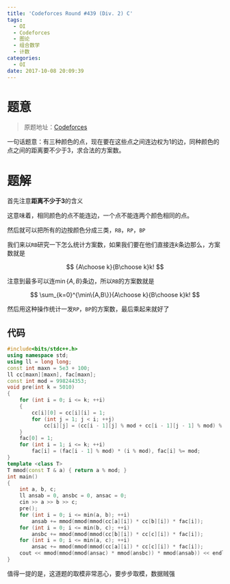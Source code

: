 ```yaml
---
title: 'Codeforces Round #439 (Div. 2) C'
tags:
  - OI
  - Codeforces
  - 图论
  - 组合数学
  - 计数
categories:
  - OI
date: 2017-10-08 20:09:39
---
```


# 题意

> 原题地址：[Codeforces](http://codeforces.com/contest/869/problem/C)

一句话题意：有三种颜色的点，现在要在这些点之间连边权为1的边，同种颜色的点之间的距离要不少于3，求合法的方案数。

<!--more-->

# 题解

首先注意**距离不少于3**的含义

这意味着，相同颜色的点不能连边，一个点不能连两个颜色相同的点。

然后就可以把所有的边按颜色分成三类，`RB`，`RP`，`BP`

我们来以`RB`研究一下怎么统计方案数，如果我们要在他们直接连$k$条边那么，方案数就是

$$
{A\choose k}{B\choose k}k!
$$

注意到最多可以连$\min\{A,B\}$条边，所以`RB`的方案数就是

$$
\sum_{k=0}^{\min\{A,B\}}{A\choose k}{B\choose k}k!
$$

然后用这种操作统计一发`RP`，`BP`的方案数，最后乘起来就好了

## 代码

``` cpp
#include<bits/stdc++.h>
using namespace std;
using ll = long long;
const int maxn = 5e3 + 100;
ll cc[maxn][maxn], fac[maxn];
const int mod = 998244353;
void pre(int k = 5010)
{
    for (int i = 0; i <= k; ++i)
    {
        cc[i][0] = cc[i][i] = 1;
        for (int j = 1; j < i; ++j)
            cc[i][j] = (cc[i - 1][j] % mod + cc[i - 1][j - 1] % mod) % mod;
    }
    fac[0] = 1;
    for (int i = 1; i <= k; ++i)
        fac[i] = (fac[i - 1] % mod) * (i % mod), fac[i] %= mod;
}
template <class T>
T mmod(const T & a) { return a % mod; }
int main()
{
    int a, b, c;
    ll ansab = 0, ansbc = 0, ansac = 0;
    cin >> a >> b >> c;
    pre();
    for (int i = 0; i <= min(a, b); ++i)
        ansab += mmod(mmod(mmod(cc[a][i]) * cc[b][i]) * fac[i]);
    for (int i = 0; i <= min(b, c); ++i)
        ansbc += mmod(mmod(mmod(cc[b][i]) * cc[c][i]) * fac[i]);
    for (int i = 0; i <= min(a, c); ++i)
        ansac += mmod(mmod(mmod(cc[a][i]) * cc[c][i]) * fac[i]);
    cout << mmod(mmod(mmod(ansac) * mmod(ansbc)) * mmod(ansab)) << endl;
}
```

值得一提的是，这道题的取模非常恶心，要步步取模，数据贼强